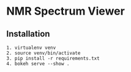 # NMR Spectrum Viewer

## Installation
```
1. virtualenv venv
2. source venv/bin/activate
3. pip install -r requirements.txt
4. bokeh serve --show .
```
